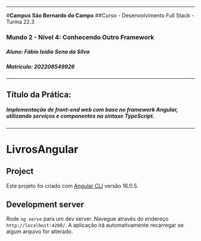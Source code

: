 ----------------------------
#**Campus São Bernardo do Campo**
##Curso - Desenvolvimento Full Stack - Turma 22.3
### Mundo 2 - Nível 4: Conhecendo Outro Framework
##### Aluno: Fábio Isidio Sena da Silva
##### Matrícula: 202208549926
------------------------------------
## Título da Prática: 
##### Implementação de front-end web com base no framework Angular, utilizando serviços e componentes na sintaxe TypeScript.
------------------------------

# LivrosAngular

## Project
Este projeto foi criado com [Angular CLI](https://github.com/angular/angular-cli) versão 16.0.5.

## Development server
Rode `ng serve` para um dev server. Navegue através do endereço `http://localhost:4200/`. A aplicação irá automativamente recarregar se algum arquivo for alterado.